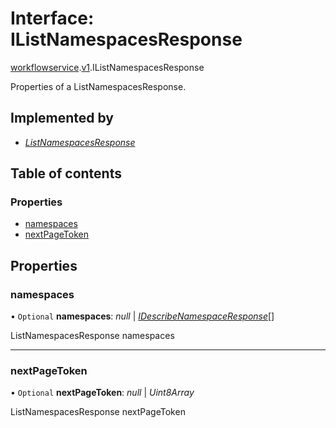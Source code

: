 # Interface: IListNamespacesResponse

[workflowservice](../modules/proto.temporal.api.workflowservice.md).[v1](../modules/proto.temporal.api.workflowservice.v1.md).IListNamespacesResponse

Properties of a ListNamespacesResponse.

## Implemented by

* [*ListNamespacesResponse*](../classes/proto.temporal.api.workflowservice.v1.listnamespacesresponse.md)

## Table of contents

### Properties

- [namespaces](proto.temporal.api.workflowservice.v1.ilistnamespacesresponse.md#namespaces)
- [nextPageToken](proto.temporal.api.workflowservice.v1.ilistnamespacesresponse.md#nextpagetoken)

## Properties

### namespaces

• `Optional` **namespaces**: *null* \| [*IDescribeNamespaceResponse*](proto.temporal.api.workflowservice.v1.idescribenamespaceresponse.md)[]

ListNamespacesResponse namespaces

___

### nextPageToken

• `Optional` **nextPageToken**: *null* \| *Uint8Array*

ListNamespacesResponse nextPageToken

